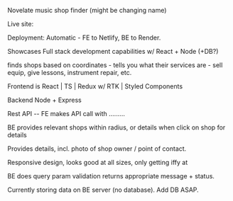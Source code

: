 Novelate music shop finder (might be changing name)

Live site:  <URL>

Deployment:  Automatic - FE to Netlify, BE to Render.

Showcases Full stack development capabilities w/ React + Node (+DB?)

finds shops based on coordinates - tells you what their services are - sell equip, give lessons, instrument repair, etc.

Frontend is React | TS | Redux w/ RTK | Styled Components

Backend Node + Express

Rest API -- FE makes API call with .........

BE provides relevant shops within radius, or details when click on shop for details

Provides details, incl. photo of shop owner / point of contact.

Responsive design, looks good at all sizes, only getting iffy at <pixel size>

BE does query param validation returns appropriate message + status.

Currently storing data on BE server (no database).  Add DB ASAP.
